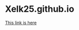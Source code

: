 # Xelk25.github.io
<html>
  <head>
  </head>
  <body>
<a href="Website/Home.html">This link is here</a>
  </body>
</html>
